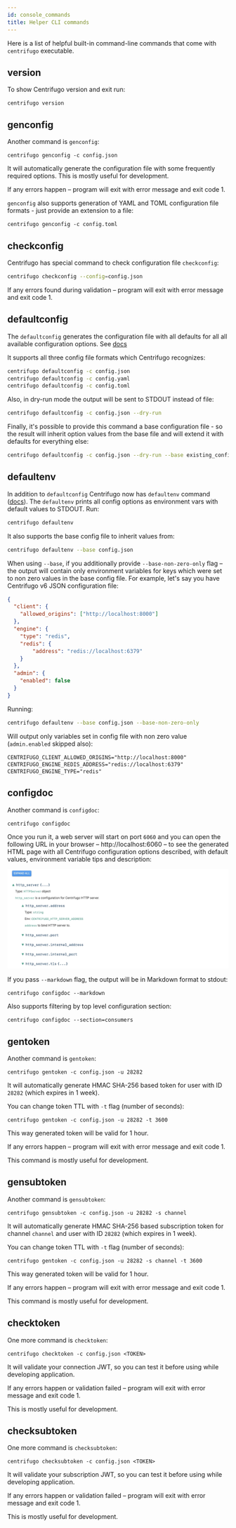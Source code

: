 ```yaml
---
id: console_commands
title: Helper CLI commands
---
```


Here is a list of helpful built-in command-line commands that come with `centrifugo` executable.

## version

To show Centrifugo version and exit run:

```
centrifugo version
```

## genconfig

Another command is `genconfig`:

```
centrifugo genconfig -c config.json
```

It will automatically generate the configuration file with some frequently required options. This is mostly useful for development.

If any errors happen – program will exit with error message and exit code 1.

`genconfig` also supports generation of YAML and TOML configuration file formats - just provide an extension to a file:

```
centrifugo genconfig -c config.toml
```

## checkconfig

Centrifugo has special command to check configuration file `checkconfig`:

```bash
centrifugo checkconfig --config=config.json
```

If any errors found during validation – program will exit with error message and exit code 1.

## defaultconfig

The `defaultconfig` generates the configuration file with all defaults for all all available configuration options. See [docs](/docs/server/console_commands#defaultconfig)

It supports all three config file formats which Centrifugo recognizes:

```bash
centrifugo defaultconfig -c config.json
centrifugo defaultconfig -c config.yaml
centrifugo defaultconfig -c config.toml
```

Also, in dry-run mode the output will be sent to STDOUT instead of file:

```bash
centrifugo defaultconfig -c config.json --dry-run
```

Finally, it's possible to provide this command a base configuration file - so the result will inherit option values from the base file and will extend it with defaults for everything else:

```bash
centrifugo defaultconfig -c config.json --dry-run --base existing_config.json
```

## defaultenv

In addition to `defaultconfig` Centrifugo now has `defaultenv` command ([docs](/docs/server/console_commands#defaultconfig)). The `defaultenv` prints all config options as environment vars with default values to STDOUT. Run:

```bash
centrifugo defaultenv
```

It also supports the base config file to inherit values from:

```bash
centrifugo defaultenv --base config.json
```

When using `--base`, if you additionally provide `--base-non-zero-only` flag – the output will contain only environment variables for keys which were set to non zero values in the base config file. For example, let's say you have Centrifugo v6 JSON configuration file:

```json title="config.json"
{
  "client": {
    "allowed_origins": ["http://localhost:8000"]
  },
  "engine": {
    "type": "redis",
    "redis": {
        "address": "redis://localhost:6379"
    }
  },
  "admin": {
    "enabled": false
  }
}
```

Running:

```bash
centrifugo defaultenv --base config.json --base-non-zero-only
```

Will output only variables set in config file with non zero value (`admin.enabled` skipped also):

```
CENTRIFUGO_CLIENT_ALLOWED_ORIGINS="http://localhost:8000"
CENTRIFUGO_ENGINE_REDIS_ADDRESS="redis://localhost:6379"
CENTRIFUGO_ENGINE_TYPE="redis"
```

## configdoc

Another command is `configdoc`:

```
centrifugo configdoc
```

Once you run it, a web server will start on port `6060` and you can open the following URL in your browser – http://localhost:6060 – to see the generated HTML page with all Centrifugo configuration options described, with default values, environment variable tips and description:

![Centrifugo configdoc](/img/configdoc.jpg)

If you pass `--markdown` flag, the output will be in Markdown format to stdout:

```
centrifugo configdoc --markdown
```

Also supports filtering by top level configuration section:

```
centrifugo configdoc --section=consumers
```

## gentoken

Another command is `gentoken`:

```
centrifugo gentoken -c config.json -u 28282
```

It will automatically generate HMAC SHA-256 based token for user with ID `28282` (which expires in 1 week).

You can change token TTL with `-t` flag (number of seconds):

```
centrifugo gentoken -c config.json -u 28282 -t 3600
```

This way generated token will be valid for 1 hour.

If any errors happen – program will exit with error message and exit code 1.

This command is mostly useful for development.

## gensubtoken

Another command is `gensubtoken`:

```
centrifugo gensubtoken -c config.json -u 28282 -s channel
```

It will automatically generate HMAC SHA-256 based subscription token for channel `channel` and user with ID `28282` (which expires in 1 week).

You can change token TTL with `-t` flag (number of seconds):

```
centrifugo gentoken -c config.json -u 28282 -s channel -t 3600
```

This way generated token will be valid for 1 hour.

If any errors happen – program will exit with error message and exit code 1.

This command is mostly useful for development.

## checktoken

One more command is `checktoken`:

```
centrifugo checktoken -c config.json <TOKEN>
```

It will validate your connection JWT, so you can test it before using while developing application.

If any errors happen or validation failed – program will exit with error message and exit code 1.

This is mostly useful for development.

## checksubtoken

One more command is `checksubtoken`:

```
centrifugo checksubtoken -c config.json <TOKEN>
```

It will validate your subscription JWT, so you can test it before using while developing application.

If any errors happen or validation failed – program will exit with error message and exit code 1.

This is mostly useful for development.

